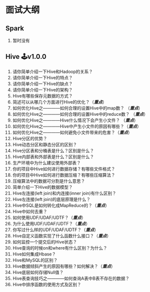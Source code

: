 # 面试大纲


## Spark  
1. 暂时没有


## Hive 🕹️v1.0.0
1. 请你简单介绍一下Hive和Hadoop的关系？    
2. 请你简单介绍一下Hive的特点？    
3. 请你简单介绍一下Hive的缺点？  
4. 请你简单介绍一下Hive的架构？  
5. Hive有哪些保存元数据的方式？  
6. 简述可以从哪几个方面进行Hive的优化？（***重点***）  
7. 如何优化Hive之————如何合理的设置Hive中的map数？ （***重点***） 
8. 如何优化Hive之————如何合理的设置Hive中的reduce数？ （***重点***） 
9. 如何优化Hive之————Hive什么情况下会产生小文件？ （***重点***） 
10. 如何优化Hive之————Hive中产生小文件的原因有哪些？（***重点***）  
11. 如何优化Hive之————如何避免小文件带来的危害？（***重点***）  
12. Hive分区的优势？ 
13. Hive动态分区和静态分区的区别？ 
14. Hive分区表和分桶表是什么？区别是什么？ 
15. Hive内部表和外部表是什么？区别是什么？   
16. 生产环境中为什么建议使用外部表？  
17. 你的项目中Hive如何进行数据存储？有哪些文件格式？  
18. 你的项目中Hive如何进行数据压缩？有哪些压缩算法？  
19. 压缩算法中的数据可分割是什么意思？  
20. 简单介绍一下Hive的数据模型？  
21. Hive左连接(left join)和内连接(inner join)有什么区别？  
22. Hive左连接(left join)的底层原理是什么？  
23. Hive中SQL是如何转化成MapReduce的？（***重点***）  
24. Hive中如何去重？  
25. 如何使用UDF/UDAF/UDTF？（***重点***）  
26. 为什么使用UDF/UDAF/UDTF？（***重点***） 
27. 你写过什么样的UDF/UDAF/UDTF？（***重点***）  
28. Hive自定义函数实现了什么函数什么接口？（***重点***）  
29. 如何监控一个提交后的Hive状态？  
30. Hive查询的时候on和where有什么区别？为什么？  
31. Hive如何集成Hbase？  
32. Hive和MySQL的区别？  
33. Hive数据倾斜产生的原因有哪些？如何解决？（***重点***）  
34. Hive底层如何存储Null值？  
35. Hive表查询技巧之————如何查询A表中B表不存在的数据？  
36. Hive中排序函数的使用方式及区别？  